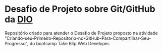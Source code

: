 # Desafio de Projeto sobre Git/GitHub da [DIO](https://www.dio.me/)
Repositório criado para atender o Desafio de Projeto proposto na atividade "Criando-seu-Primeiro-Repositorio-no-GitHub-Para-Compartilhar-Seu-Progresso", do bootcamp Take Blip Web Developer.